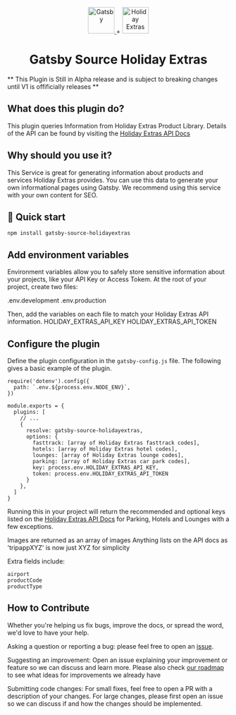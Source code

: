 <p align="center">
  <a href="https://www.gatsbyjs.com">
    <img alt="Gatsby" src="https://www.gatsbyjs.com/Gatsby-Monogram.svg" width="60" />
  </a>
  <span>+<span>
  <a href="https://www.holidayextras.com">
  <img alt="Holiday Extras" src="https://dmy0b9oeprz0f.cloudfront.net/holidayextras.co.uk/brand-guidelines/logo-tags/svg/robot-2.svg" width="60px">
  </a>
</p>
<h1 align="center">
  Gatsby Source Holiday Extras
</h1>

** This Plugin is Still in Alpha release and is subject to breaking changes until V1 is offificially releases **

## What does this plugin do?

This plugin queries Information from Holiday Extras Product Library.
Details of the API can be found by visiting the [Holiday Extras API Docs](https://docs.holidayextras.co.uk/hxapi/productlibrary/)

## Why should you use it?

This Service is great for generating information about products and services Holiday Extras provides. You can use this data to generate your own informational pages using Gatsby. We recommend using this service with your own content for SEO.

## 🚀 Quick start

```shell
npm install gatsby-source-holidayextras
```

## Add environment variables

Environment variables allow you to safely store sensitive information about your projects, like your API Key or Access Tokem. At the root of your project, create two files:

.env.development
.env.production

Then, add the variables on each file to match your Holiday Extras API information.
HOLIDAY_EXTRAS_API_KEY
HOLIDAY_EXTRAS_API_TOKEN

## Configure the plugin

Define the plugin configuration in the `gatsby-config.js` file. The following gives a basic example of the plugin.

```shell
require('dotenv').config({
  path: `.env.${process.env.NODE_ENV}`,
})

module.exports = {
  plugins: [
    // ...
    {
      resolve: gatsby-source-holidayextras,
      options: {
        fasttrack: [array of Holiday Extras fasttrack codes],
        hotels: [array of Holiday Extras hotel codes],
        lounges: [array of Holiday Extras lounge codes],
        parking: [array of Holiday Extras car park codes],
        key: process.env.HOLIDAY_EXTRAS_API_KEY,
        token: process.env.HOLIDAY_EXTRAS_API_TOKEN
      }
    },
  ]
}
```

Running this in your project will return the recommended and optional keys listed on the
[Holiday Extras API Docs](https://docs.holidayextras.co.uk/hxapi/productlibrary/) for Parking, Hotels and Lounges with a few exceptions.

Images are returned as an array of images
Anything lists on the API docs as 'tripappXYZ' is now just XYZ for simplicity

Extra fields include:

```
airport
productCode
productType
```

## How to Contribute

Whether you're helping us fix bugs, improve the docs, or spread the word, we'd love to have your help.

Asking a question or reporting a bug: please feel free to open an [issue](https://github.com/the-juniper-studio/gatsby-source-holidayextras/issues).

Suggesting an improvement: Open an issue explaining your improvement or feature so we can discuss and learn more. Please also check [our roadmap](ROADMAP.md) to see what ideas for improvements we already have

Submitting code changes: For small fixes, feel free to open a PR with a description of your changes. For large changes, please first open an issue so we can discuss if and how the changes should be implemented.
